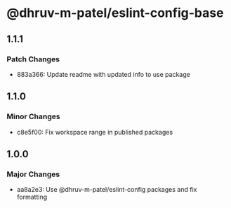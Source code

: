 # @dhruv-m-patel/eslint-config-base

## 1.1.1

### Patch Changes

- 883a366: Update readme with updated info to use package

## 1.1.0

### Minor Changes

- c8e5f00: Fix workspace range in published packages

## 1.0.0

### Major Changes

- aa8a2e3: Use @dhruv-m-patel/eslint-config packages and fix formatting
